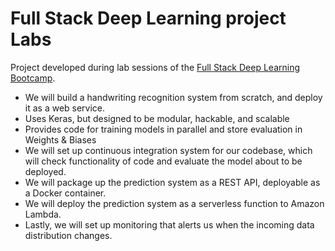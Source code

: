 # Full Stack Deep Learning project Labs



Project developed during lab sessions of the [Full Stack Deep Learning Bootcamp](https://fall2019.fullstackdeeplearning.com/).

* We will build a handwriting recognition system from scratch, and deploy it as a web service.
* Uses Keras, but designed to be modular, hackable, and scalable
* Provides code for training models in parallel and store evaluation in Weights & Biases
* We will set up continuous integration system for our codebase, which will check functionality of code and evaluate the model about to be deployed.
* We will package up the prediction system as a REST API, deployable as a Docker container.
* We will deploy the prediction system as a serverless function to Amazon Lambda.
* Lastly, we will set up monitoring that alerts us when the incoming data distribution changes.
